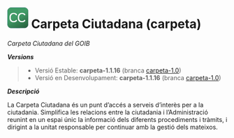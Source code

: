 # ![Logo](https://github.com/GovernIB/maven/raw/binaris/carpeta/icon.png) Carpeta Ciutadana (carpeta)
*Carpeta Ciutadana del GOIB*

***Versions***
> - Versió Estable: __carpeta-1.1.16__ (branca [carpeta-1.0](https://github.com/GovernIB/carpeta/tree/carpeta-1.0))
> - Versió en Desenvolupament: __carpeta-1.1.16__ (branca [carpeta-1.0](https://github.com/GovernIB/carpeta/tree/carpeta-1.0))

***Descripció***

La Carpeta Ciutadana és un punt d’accés a serveis d’interès per a la ciutadania. Simplifica les relacions entre la ciutadania i l’Administració reunint en un espai únic la informació dels diferents procediments i tràmits, i dirigint a la unitat responsable per continuar amb la gestió dels mateixos.
